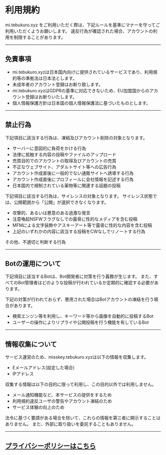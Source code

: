 # 利用規約

mi.tebukuro.xyz をご利用いただく際は、下記ルールを基準にマナーを守ってご利用いただくようお願いします。
違反行為が確認された場合、アカウントの利用を制限することがあります。

---

## 免責事項

- mi.tebukuro.xyzは日本国内向けに提供されているサービスであり、利用規約等の準拠法は日本法とします。
- 未成年者のアカウント登録はお断り致します。
- mi.tebukuro.xyzはGDPRの基準に対応できないため、EU加盟国からのアカウント登録はお断りいたします。
- 個人情報保護方針は日本国の個人情報保護法に基づいたものとします。

---

## 禁止行為
下記項目に該当する行為は、凍結及びアカウント削除の対象となります。

* サーバーに意図的に負荷をかける行為
* 法律に抵触する内容の投稿やファイルのアップロード
* 売買目的でのアカウントの取得及びアカウントの売買
* 不正なウェブサイト、アダルトサイト等への広告行為
* アカウント作成直後に一般的でない通販サイトへ誘導する行為
* アカウント作成直後にプロフィールに会社情報を記述する行為
* 日本国内で規制されている薬物等に関連する話題の投稿

下記項目に該当する行為は、サイレンスの対象となります。
サイレンス状態では、公開範囲から「公開」が選択できなくなります。

* 攻撃的、あるいは悪意のある過激な発言
* 注意喚起NSFWフラグなしでの露骨に性的なメディアを含む投稿
* MFMによる文字装飾やアスキーアート等で露骨に性的な内容を含む投稿
* 上記のいずれかの内容に該当する投稿をCWなしでリノートする行為

その他、不適切と判断する行為

---

## Botの運用について

下記項目に該当するBotは、Bot開発者に対策を行う義務が生じます。
また、すべてのBot管理者はどのような投稿が行われているか定期的に確認する必要があります。

下記の対策が行われておらず、悪用された場合はBotアカウントの凍結を行う場合があります。

- 検索エンジン等を利用し、キーワード等から画像を自動的に投稿するBot
- ユーザーの操作によりリプライや公開投稿を行う機能を有しているBot

---

## 情報収集について

サービス運営のため、misskey.tebukuro.xyzは以下の情報を収集します。
* Eメールアドレス(設定した場合)
* IPアドレス

収集する情報は以下の目的に限って利用し、この目的以外では利用しません。
* メール通知機能など、本サービスの提供をするため
* 利用規約違反ユーザの警告やアカウント凍結のため
* サービス体験の向上のため

法令に基づく要請がある場合を除いて、これらの情報を第三者に開示することはありません。
また、外部に取り扱いを委託することもありません。

---


## [プライバシーポリシーはこちら](policy.md)
